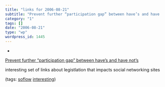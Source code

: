 ```yaml
---
title: "links for 2006-08-21"
subtitle: "Prevent further “participation gap” between have’s and have not’s"
category: "1"
tags: []
date: "2006-08-21"
type: "wp"
wordpress_id: 1445
---
```

- 
[Prevent further “participation gap” between have’s and have not’s](http://feeds.feedburner.com/~r/EmergenceMarketing/~3/14570962/prevent_further_participa.php)

interesting set of links about legistlation that impacts social networking sites

(tags: [soflow](http://del.icio.us/pitosalas/soflow) [interesting](http://del.icio.us/pitosalas/interesting))